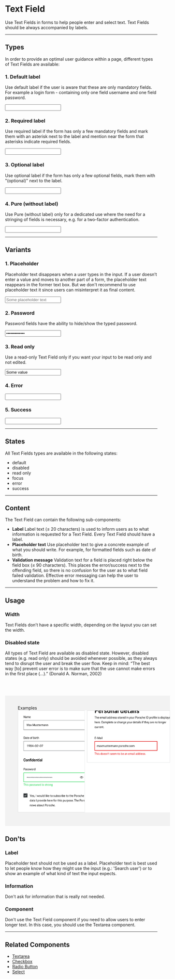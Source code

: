 # Text Field
 
Use Text Fields in forms to help people enter and select text. Text Fields should be always accompanied by labels.
 
---
 
## Types
 
In order to provide an optimal user guidance within a page, different types of Text Fields are 
available:
 
### 1. Default label
 
Use default label if the user is aware that these are only mandatory fields. For example a login form - containing only one field username and one field password.
 
<p-text-field-wrapper label="Some label"><input type="text" name="some-name"></p-text-field-wrapper>
 
### 2. Required label
 
Use required label if the form has only a few mandatory fields and mark them with an asterisk next to the label and mention near the form that asterisks indicate required fields.
 
<p-text-field-wrapper label="Some label*"><input type="text" name="some-name"></p-text-field-wrapper>
 
### 3. Optional label
 
Use optional label if the form has only a few optional fields, mark them with "(optional)" next to the label.
 
<p-text-field-wrapper label="Some label (optional)"><input type="text" name="some-name"></p-text-field-wrapper>

### 4. Pure (without label)
 
Use Pure (without label) only for a dedicated use where the need for a stringing of fields is necessary, e.g. for a two-factor authentication.
 
<p-text-field-wrapper label="Some label" hide-label="true"><input type="text" name="some-name"></p-text-field-wrapper>
 
---
 
## Variants
 
### 1. Placeholder
 
Placeholder text disappears when a user types in the input. If a user doesn’t enter a value and moves to another part of a form, the placeholder text reappears in the former text box. But we don't recommend to use placeholder text it since users can misinterpret it as final content.
 
<p-text-field-wrapper label="Some label"><input type="text" name="some-name" placeholder="Some placeholder text"></p-text-field-wrapper>
 
### 2. Password
 
Password fields have the ability to hide/show the typed password.
 
<p-text-field-wrapper label="Some label"><input type="password" name="some-name" value="some password"></p-text-field-wrapper>
 
### 3. Read only
 
Use a read-only Text Field only if you want your input to be read only and not edited.
 
<p-text-field-wrapper label="Some label"><input type="text" name="some-name" value="Some value" readonly="readonly"></p-text-field-wrapper>
 
### 4. Error
 
<p-text-field-wrapper label="Some label" state="error" message="Some error validation message."><input type="text" name="some-name"></p-text-field-wrapper>
 
### 5. Success
 
<p-text-field-wrapper label="Some label" state="success" message="Some success validation message."><input type="text" name="some-name" class=""></p-text-field-wrapper>
 
---
 
## States
 
All Text Fields types are available in the following states:
 
* default 
* disabled 
* read only
* focus
* error 
* success

---
 
## Content
 
The Text Field can contain the following sub-components:
 
- **Label**
Label text (≤ 20 characters) is used to inform users as to what information is requested for a Text Field. Every Text Field should have a label.
- **Placeholder text**
Use placeholder text to give a concrete example of what you should write. For example, for formatted fields such as date of birth.
- **Validation message**
Validation text for a field is placed right below the field box (≤ 90 characters). This places the error/success next to the offending field, so there is no confusion for the user as to what field failed validation. Effective error messaging can help the user to understand the problem and how to fix it.
 
---
 
## Usage
 
### Width
 
Text Fields don’t have a specific width, depending on the layout you can set the width.

### Disabled state
 
All types of Text Field are available as disabled state. However, disabled states (e.g. read only) should be avoided whenever possible, as they always tend to disrupt the user and break the user flow. Keep in mind: “The best way [to] prevent user error is to make sure that the use cannot make errors in the first place (…).” (Donald A. Norman, 2002)
 
 <div style="background:#F2F2F2; width:100%; margin-top: 64px; padding-top: 32px; padding-left: 42px; padding-bottom: 42px;">
    <p-headline variant="headline-3" tag="h3" style="margin-bottom: 24px;">Examples</p-headline>
    <img src="./assets/form-text-field-examples.png" alt="Examples for text fields"/>
</div>

## Don'ts

### Label
Placeholder text should not be used as a label. Placeholder text is best used to let people know how they might use the input (e.g.: 'Search user') or to show an example of what kind of text the input expects.

### Information
Don't ask for information that is really not needed.

### Component
Don't use the Text Field component if you need to allow users to enter longer text. In this case, you should use the Textarea component. 

--- 
 
## Related Components

* [Textarea](#/components/form/textarea)
* [Checkbox](#/components/form/checkbox)
* [Radio Button](#/components/form/radio-button)
* [Select](#/components/form/select)